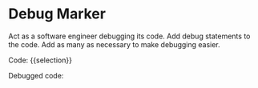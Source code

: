 # Debug Marker

Act as a software engineer debugging its code. Add debug statements to the code. Add as many as necessary to make debugging easier.

Code: {{selection}}

Debugged code:
